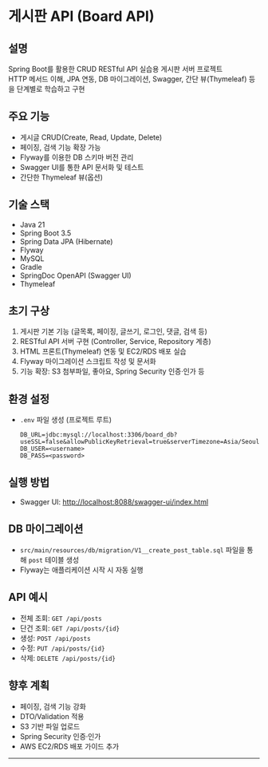 # 게시판 API (Board API)

## 설명

Spring Boot를 활용한 CRUD RESTful API 실습용 게시판 서버 프로젝트   
HTTP 메서드 이해, JPA 연동, DB 마이그레이션, Swagger, 간단 뷰(Thymeleaf) 등을 단계별로 학습하고 구현    

## 주요 기능

* 게시글 CRUD(Create, Read, Update, Delete)
* 페이징, 검색 기능 확장 가능
* Flyway를 이용한 DB 스키마 버전 관리
* Swagger UI를 통한 API 문서화 및 테스트
* 간단한 Thymeleaf 뷰(옵션)

## 기술 스택

* Java 21
* Spring Boot 3.5
* Spring Data JPA (Hibernate)
* Flyway
* MySQL
* Gradle
* SpringDoc OpenAPI (Swagger UI)
* Thymeleaf

## 초기 구상

1. 게시판 기본 기능 (글목록, 페이징, 글쓰기, 로그인, 댓글, 검색 등)
2. RESTful API 서버 구현 (Controller, Service, Repository 계층)
3. HTML 프론트(Thymeleaf) 연동 및 EC2/RDS 배포 실습
4. Flyway 마이그레이션 스크립트 작성 및 문서화
5. 기능 확장: S3 첨부파일, 좋아요, Spring Security 인증·인가 등

## 환경 설정

+ `.env` 파일 생성 (프로젝트 루트)

   ```dotenv
   DB_URL=jdbc:mysql://localhost:3306/board_db?useSSL=false&allowPublicKeyRetrieval=true&serverTimezone=Asia/Seoul
   DB_USER=<username>
   DB_PASS=<password>
   ```

## 실행 방법

* Swagger UI: [http://localhost:8088/swagger-ui/index.html](http://localhost:8080/swagger-ui/index.html)

## DB 마이그레이션

* `src/main/resources/db/migration/V1__create_post_table.sql` 파일을 통해 `post` 테이블 생성
* Flyway는 애플리케이션 시작 시 자동 실행

## API 예시

* 전체 조회: `GET /api/posts`
* 단건 조회: `GET /api/posts/{id}`
* 생성: `POST /api/posts`
* 수정: `PUT /api/posts/{id}`
* 삭제: `DELETE /api/posts/{id}`

## 향후 계획

* 페이징, 검색 기능 강화
* DTO/Validation 적용
* S3 기반 파일 업로드
* Spring Security 인증·인가
* AWS EC2/RDS 배포 가이드 추가

---
